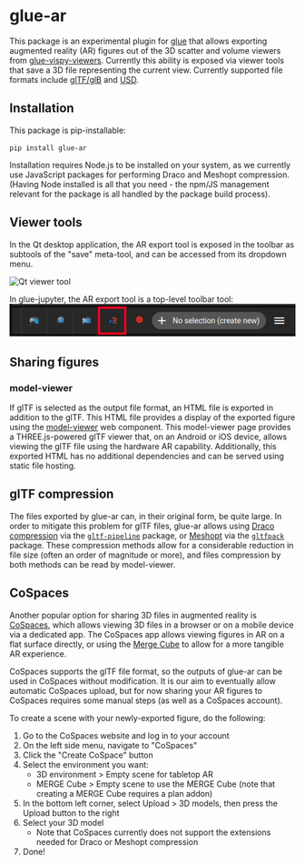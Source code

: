 # glue-ar

This package is an experimental plugin for [glue](<ttps://glueviz.org/>) that allows exporting augmented reality (AR)
figures out of the 3D scatter and volume viewers from [glue-vispy-viewers](https://github.com/glue-viz/glue-vispy-viewers).
Currently this ability is exposed via viewer tools that save a 3D file representing the current view. Currently supported
file formats include [glTF/glB](https://www.khronos.org/gltf/) and [USD](https://openusd.org/release/index.html).


## Installation

This package is pip-installable:

```
pip install glue-ar
```

Installation requires Node.js to be installed on your system, as we currently use JavaScript packages for performing
Draco and Meshopt compression. (Having Node installed is all that you need - the npm/JS management relevant for the
package is all handled by the package build process).


## Viewer tools

In the Qt desktop application, the AR export tool is exposed in the toolbar as subtools of the "save" meta-tool, and can be accessed from its dropdown menu.

![Qt viewer tool](https://raw.githubusercontent.com/glue-viz/glue-ar/master/docs/assets/img/viewer_tool.gif)

In glue-jupyter, the AR export tool is a top-level toolbar tool:
![Jupyter viewer tool](https://raw.githubusercontent.com/Carifio24/glue-ar/master/docs/assets/img/viewer_tool_jupyter.png)

## Sharing figures

### model-viewer

If glTF is selected as the output file format, an HTML file is exported in addition to the glTF. This HTML file provides a display
of the exported figure using the [model-viewer](https://modelviewer.dev) web component. This model-viewer page provides a THREE.js-powered
glTF viewer that, on an Android or iOS device, allows viewing the glTF file using the hardware AR capability. Additionally, this exported HTML
has no additional dependencies and can be served using static file hosting.

## glTF compression

The files exported by glue-ar can, in their original form, be quite large. In order to mitigate this problem for glTF files, glue-ar allows using 
[Draco compression](https://google.github.io/draco/) via the [`gltf-pipeline`](https://github.com/CesiumGS/gltf-pipeline) package, or
[Meshopt](https://meshoptimizer.org/) via the [`gltfpack`](https://meshoptimizer.org/gltf/) package.
These compression methods allow for a considerable reduction in file size (often an order of magnitude or more),
and files compression by both methods can be read by model-viewer.

## CoSpaces

Another popular option for sharing 3D files in augmented reality is [CoSpaces](https://www.cospaces.io), which allows viewing 3D files in a browser
or on a mobile device via a dedicated app. The CoSpaces app allows viewing figures in AR on a flat surface directly, or using the [Merge Cube](https://mergeedu.com/cube)
to allow for a more tangible AR experience.

CoSpaces supports the glTF file format, so the outputs of glue-ar can be used in CoSpaces without modification. It is our aim to eventually allow
automatic CoSpaces upload, but for now sharing your AR figures to CoSpaces requires some manual steps (as well as a CoSpaces account).

To create a scene with your newly-exported figure, do the following:
1. Go to the CoSpaces website and log in to your account
2. On the left side menu, navigate to "CoSpaces"
3. Click the "Create CoSpace" button
4. Select the environment you want:
    * 3D environment > Empty scene for tabletop AR
    * MERGE Cube > Empty scene to use the MERGE Cube (note that creating a MERGE Cube requires a plan addon)
5. In the bottom left corner, select Upload > 3D models, then press the Upload button to the right
6. Select your 3D model
    * Note that CoSpaces currently does not support the extensions needed for Draco or Meshopt compression
7. Done!
